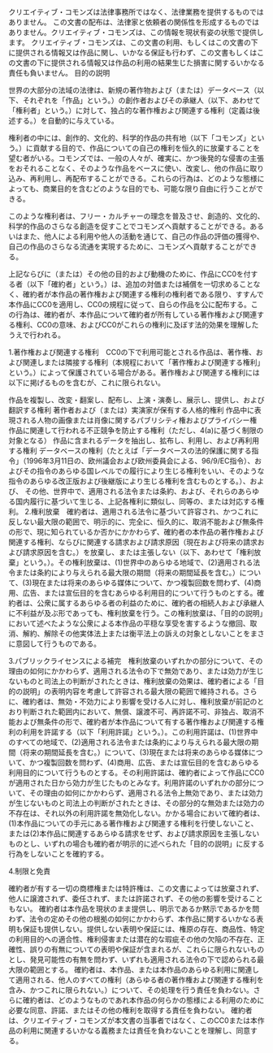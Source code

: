 クリエイティブ・コモンズは法律事務所ではなく、法律業務を提供するものではありません。 この文書の配布は、法律家と依頼者の関係性を形成するものではありません。クリエイティブ・コモンズは、この情報を現状有姿の状態で提供します。 クリエイティブ・コモンズは、この文書の利用、もしくはこの文書の下に提供される情報又は作品に関し、いかなる保証も行わず、この文書もしくはこの文書の下に提供される情報又は作品の利用の結果生じた損害に関するいかなる責任も負いません。
目的の説明

世界の大部分の法域の法律は、新規の著作物および（または）データベース（以下、それぞれを「作品」という。）の創作者およびその承継人（以下、あわせて「権利者」という。）に対して、独占的な著作権および関連する権利（定義は後述する。）を自動的に与えている。

権利者の中には、創作的、文化的、科学的作品の共有地（以下「コモンズ」という。）に貢献する目的で、作品についての自己の権利を恒久的に放棄することを望む者がいる。コモンズでは、一般の人々が、確実に、かつ後発的な侵害の主張をおそれることなく、そのような作品をベースに使い、改変し、他の作品に取り込み、再利用し、再配布することができる。これらの行為は、どのような態様によっても、商業目的を含むどのような目的でも、可能な限り自由に行うことができる。

このような権利者は、フリー・カルチャーの理念を普及させ、創造的、文化的、科学的作品のさらなる創造を促すことでコモンズへ貢献することができる。あるいはまた、他人による利用や他人の活動を通じて、自己の作品の評価の獲得や、自己の作品のさらなる流通を実現するために、コモンズへ貢献することができる。

上記ならびに（または）その他の目的および動機のために、作品にCC0を付する者（以下「確約者」という。）は、追加の対価または補償を一切求めることなく、確約者が本作品の著作権および関連する権利の権利者である限り、すすんで本作品にCC0を適用し、CC0の規程に従って、自らの作品を公に配布する。この行為は、確約者が、本作品について確約者が所有している著作権および関連する権利、CC0の意味、およびCC0がこれらの権利に及ぼす法的効果を理解したうえで行われる。

1.著作権および関連する権利　CC0の下で利用可能とされる作品は、著作権、および関連しまたは隣接する権利（本規程において「著作権および関連する権利」という。）によって保護されている場合がある。著作権および関連する権利には以下に掲げるものを含むが、これに限られない。

作品を複製し、改変・翻案し、配布し、上演・演奏し、展示し、提供し、および翻訳する権利
著作者および（または）実演家が保有する人格的権利
作品中に表現される人物の画像または肖像に関するパブリシティ権およびプライバシー権
作品に関連して行われる不正競争を防止する権利（ただし、4(a)に基づく制限の対象となる）
作品に含まれるデータを抽出し、拡布し、利用し、および再利用する権利
データベースの権利（たとえば「データベースの法的保護に関する指令」（1996年3月11日の、欧州議会および欧州委員会による、96/9/EC指令）、およびその指令のあらゆる国レベルでの履行により生じる権利をいい、そのような指令のあらゆる改正版および後継版により生じる権利を含むものとする。）、および、
その他、世界中で、適用される法令または条約、および、それらのあらゆる国内履行に基づいて生じる、上記各権利に類似し、同等の、または対応する権利。
2.権利放棄　確約者は、適用される法令に基づいて許容され、かつこれに反しない最大限の範囲で、明示的に、完全に、恒久的に、取消不能および無条件の形で、現に知られているか否かにかかわらず、確約者の本作品の著作権および関連する権利、ならびに関連する請求および請求原因（現在および将来の請求および請求原因を含む。）を放棄し、または主張しない（以下、あわせて「権利放棄」という。）。その権利放棄は、(1)世界中のあらゆる地域で、(2)適用される法令または条約により与えられる最大限の期間（将来の期間延長を含む。）について、(3)現在または将来のあらゆる媒体について、かつ複製回数を問わず、(4)商用、広告、または宣伝目的を含むあらゆる利用目的について行うものとする。確約者は、公衆に属するあらゆる者の利益のために、確約者の相続人および承継人に不利益が及ぶ形であっても、権利放棄を行う。この権利放棄は、「目的の説明」において述べたような公衆による本作品の平穏な享受を害するような撤回、取消、解約、解除その他実体法上または衡平法上の訴えの対象としないことをまさに意図して行うものである。

3.パブリックライセンスによる補完　権利放棄のいずれかの部分について、その理由の如何にかかわらず、適用される法令の下で無効であり、または効力が生じないものと司法上の判断がされたときは、権利放棄の効果は、確約者による「目的の説明」の表明内容を考慮して許容される最大限の範囲で維持される。さらに、確約者は、無効・不効力により影響を受ける人に対し、権利放棄が前記のとおり判断された範囲内において、無償、譲渡不可、再許諾不可、非独占、取消不能および無条件の形で、確約者が本作品について有する著作権および関連する権利の利用を許諾する（以下「利用許諾」という。）。この利用許諾は、(1)世界中のすべての地域で、(2)適用される法令または条約により与えられる最大限の期間（将来の期間延長を含む。）について、(3)現在または将来のあらゆる媒体について、かつ複製回数を問わず、(4)商用、広告、または宣伝目的を含むあらゆる利用目的について行うものとする。その利用許諾は、確約者によって作品にCC0が適用された日から効力が生じたものとみなす。利用許諾のいずれかの部分について、その理由の如何にかかわらず、適用される法令上無効であり、または効力が生じないものと司法上の判断がされたときは、その部分的な無効または効力の不存在は、それ以外の利用許諾を無効化しない。かかる場合において確約者は、(1)本作品についての手元にある著作権および関連する権利を行使しないこと、または(2)本作品に関連するあらゆる請求をせず、および請求原因を主張しないものとし、いずれの場合も確約者が明示的に述べられた「目的の説明」に反する行為をしないことを確約する。

4.制限と免責

確約者が有する一切の商標権または特許権は、この文書によっては放棄されず、他人に譲渡されず、委任されず、または許諾されず、その他の影響を受けることもない。
確約者は本作品を現状のまま提供し、明示であるか黙示であるかを問わず、法令の定めその他の根拠の如何にかかわらず、本作品に関するいかなる表明も保証も提供しない。提供しない表明や保証には、権原の存在、商品性、特定の利用目的への適合性、権利侵害または潜在的な瑕疵その他の欠陥の不存在、正確性、誤りの有無についての表明や保証が含まれるが、これらに限られないものとし、発見可能性の有無を問わず、いずれも適用される法令の下で認められる最大限の範囲とする。
確約者は、本作品、または本作品のあらゆる利用に関連して適用される、他人のすべての権利（あらゆる者の著作権および関連する権利を含み、かつこれに限られない。）について、その処理を行う責任を負わない。さらに確約者は、どのようなものであれ本作品の何らかの態様による利用のために必要な同意、許諾、またはその他の権利を取得する責任を負わない。
確約者は、クリエイティブ・コモンズが本文書の当事者ではなく、このCC0または本作品の利用に関連するいかなる義務または責任を負わないことを理解し、同意する。
